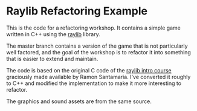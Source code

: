 # Raylib Refactoring Example

This is the code for a refactoring workshop. It contains a simple game written
in C++ using the [raylib](https://www.raylib.com/) library.

The master branch contains a version of the game that is not particularly well
factored, and the goal of the workshop is to refactor it into something that is
easier to extend and maintain.

The code is based on the original C code of the
[raylib intro course](https://github.com/raysan5/raylib-intro-course)
graciously made available by Ramon Santamaria. I've converted it
roughly to C++ and modified the implementation to make it more interesting
to refactor.

The graphics and sound assets are from the same source.